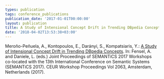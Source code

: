 ```yaml
---
types: publication
tags: conference_publications
publication_date: '2017-01-01T00:00:00'
layout: publication
title: A Study of Intensional Concept Drift in Trending DBpedia Concepts
date: '2018-04-02T13:53:38+03:00'
---
```

<p>Meroño-Peñuela, A., Kontopoulos, E., Darányi, S., Kompatsiaris, Y.: <a href="http://ceur-ws.org/Vol-2063/dal-paper3.pdf">A Study of Intensional Concept Drift in Trending DBpedia Concepts</a>. In: Fensel, A. and Daniele, L. (eds.) Joint Proceedings of SEMANTiCS 2017 Workshops co-located with the 13th International Conference on Semantic Systems (SEMANTiCS 2017). CEUR Workshop Proceedings Vol 2063, Amsterdam, Netherlands (2017).</p>
